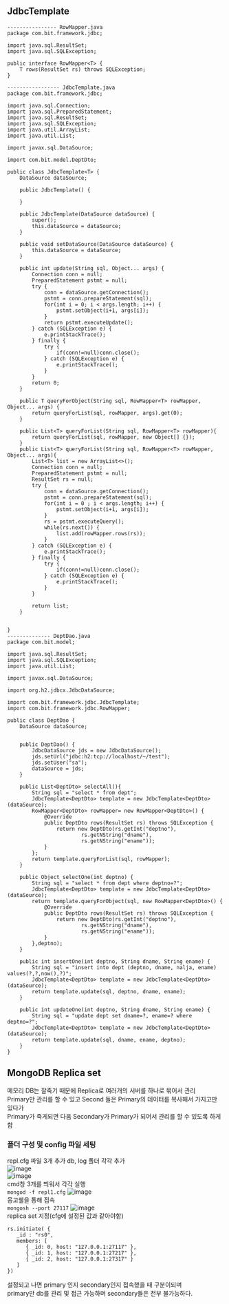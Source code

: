 ## JdbcTemplate
```
---------------- RowMapper.java
package com.bit.framework.jdbc;

import java.sql.ResultSet;
import java.sql.SQLException;

public interface RowMapper<T> {
	T rows(ResultSet rs) throws SQLException;
}

----------------- JdbcTemplate.java
package com.bit.framework.jdbc;

import java.sql.Connection;
import java.sql.PreparedStatement;
import java.sql.ResultSet;
import java.sql.SQLException;
import java.util.ArrayList;
import java.util.List;

import javax.sql.DataSource;

import com.bit.model.DeptDto;

public class JdbcTemplate<T> {
	DataSource dataSource;
	
	public JdbcTemplate() {
		
	}

	public JdbcTemplate(DataSource dataSource) {
		super();
		this.dataSource = dataSource;
	}

	public void setDataSource(DataSource dataSource) {
		this.dataSource = dataSource;
	}
	
	public int update(String sql, Object... args) {
		Connection conn = null;
		PreparedStatement pstmt = null;
		try {
			conn = dataSource.getConnection();
			pstmt = conn.prepareStatement(sql);
			for(int i = 0; i < args.length; i++) {
				pstmt.setObject(i+1, args[i]);
			}
			return pstmt.executeUpdate();
		} catch (SQLException e) {
			e.printStackTrace();
		} finally {
			try {
				if(conn!=null)conn.close();
			} catch (SQLException e) {
				e.printStackTrace();
			}
		}
		return 0;
	}
	
	public T queryForObject(String sql, RowMapper<T> rowMapper, Object... args) {
		return queryForList(sql, rowMapper, args).get(0);
	}
	
	public List<T> queryForList(String sql, RowMapper<T> rowMapper){
		return queryForList(sql, rowMapper, new Object[] {});
	}
	public List<T> queryForList(String sql, RowMapper<T> rowMapper, Object... args){
		List<T> list = new ArrayList<>();
		Connection conn = null;
		PreparedStatement pstmt = null;
		ResultSet rs = null;
		try {
			conn = dataSource.getConnection();
			pstmt = conn.prepareStatement(sql);
			for(int i = 0 ; i < args.length; i++) {
				pstmt.setObject(i+1, args[i]);
			}
			rs = pstmt.executeQuery();
			while(rs.next()) {
				list.add(rowMapper.rows(rs));
			}
		} catch (SQLException e) {
			e.printStackTrace();
		} finally {
			try {
				if(conn!=null)conn.close();
			} catch (SQLException e) {
				e.printStackTrace();
			}
		}
		
		return list;
	}

	
}
-------------- DeptDao.java
package com.bit.model;

import java.sql.ResultSet;
import java.sql.SQLException;
import java.util.List;

import javax.sql.DataSource;

import org.h2.jdbcx.JdbcDataSource;

import com.bit.framework.jdbc.JdbcTemplate;
import com.bit.framework.jdbc.RowMapper;

public class DeptDao {
	DataSource dataSource;
	
	
	public DeptDao() {
		JdbcDataSource jds = new JdbcDataSource();
		jds.setUrl("jdbc:h2:tcp://localhost/~/test");
		jds.setUser("sa");
		dataSource = jds;
	}
	
	public List<DeptDto> selectAll(){
		String sql = "select * from dept";
		JdbcTemplate<DeptDto> template = new JdbcTemplate<DeptDto>(dataSource);
		RowMapper<DeptDto> rowMapper= new RowMapper<DeptDto>() {
			@Override
			public DeptDto rows(ResultSet rs) throws SQLException {
				return new DeptDto(rs.getInt("deptno"),
						rs.getNString("dname"),
						rs.getNString("ename"));
			}
		};
		return template.queryForList(sql, rowMapper);
	}
	
	public Object selectOne(int deptno) {
		String sql = "select * from dept where deptno=?";
		JdbcTemplate<DeptDto> template = new JdbcTemplate<DeptDto>(dataSource);
		return template.queryForObject(sql, new RowMapper<DeptDto>() {
			@Override
			public DeptDto rows(ResultSet rs) throws SQLException {
				return new DeptDto(rs.getInt("deptno"),
						rs.getNString("dname"),
						rs.getNString("ename"));
			}
		},deptno);
	}

	public int insertOne(int deptno, String dname, String ename) {
		String sql = "insert into dept (deptno, dname, nalja, ename) values(?,?,now(),?)";
		JdbcTemplate<DeptDto> template = new JdbcTemplate<DeptDto>(dataSource);
		return template.update(sql, deptno, dname, ename);
	}
	
	public int updateOne(int deptno, String dname, String ename) {
		String sql = "update dept set dname=?, ename=? where deptno=?";
		JdbcTemplate<DeptDto> template = new JdbcTemplate<DeptDto>(dataSource);
		return template.update(sql, dname, ename, deptno);
	}
}

```
## MongoDB Replica set
메모리 DB는 잘죽기 때문에 Replica로 여러개의 서버를 하나로 묶어서 관리   
Primary만 관리를 할 수 있고 Second 들은 Primary의 데이터를 복사해서 가지고만 있다가   
Primary가 죽게되면 다음 Secondary가 Primary가 되어서 관리를 할 수 있도록 하게 함   
### 폴더 구성 및 config 파일 세팅
repl.cfg 파일 3개 추가 db, log 폴더 각각 추가   
![image](https://user-images.githubusercontent.com/87006912/220583878-47df9ac5-cf29-4895-ab8c-27d5e3459402.png)   
![image](https://user-images.githubusercontent.com/87006912/220583938-04665760-835e-44b7-a00d-3eecc9e52571.png)   
cmd창 3개를 띄워서 각각 실행   
```mongod -f repl1.cfg```
![image](https://user-images.githubusercontent.com/87006912/220584527-e46df810-8bd6-457f-ab1a-042af7355262.png)   
몽고쉘을 통해 접속   
```mongosh --port 27117```
![image](https://user-images.githubusercontent.com/87006912/220584738-bc36af09-d895-4c54-82fd-ee49580b8937.png)   
replica set 지정(cfg에 설정된 값과 같아야함)   
```
rs.initiate( {
   _id : "rs0",
   members: [
      { _id: 0, host: "127.0.0.1:27117" },
      { _id: 1, host: "127.0.0.1:27217" },
      { _id: 2, host: "127.0.0.1:27317" }
   ]
})
```
설정되고 나면 primary 인지 secondary인지 접속했을 때 구분이되며   
primary만 db를 관리 및 접근 가능하며 secondary들은 전부 불가능하다.   
